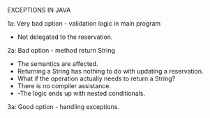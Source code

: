 EXCEPTIONS IN JAVA

1a: Very bad option - validation logic in main program
- Not delegated to the reservation.

2a: Bad option - method return String
- The semantics are affected.
- Returning a String has nothing to do with updating a reservation.
- What if the operation actually needs to return a String?
- There is no compiler assistance.
- -The logic ends up with nested conditionals.

3a: Good option - handling exceptions.
